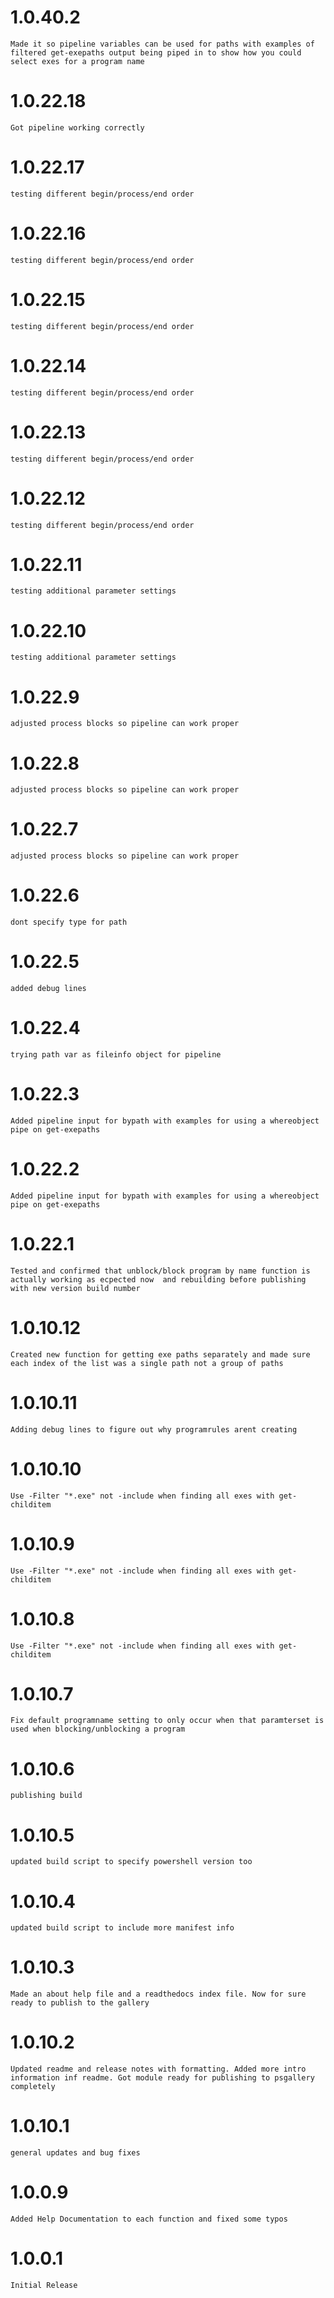 
# 1.0.40.2

	Made it so pipeline variables can be used for paths with examples of filtered get-exepaths output being piped in to show how you could select exes for a program name

# 1.0.22.18

	Got pipeline working correctly

# 1.0.22.17

	testing different begin/process/end order

# 1.0.22.16

	testing different begin/process/end order

# 1.0.22.15

	testing different begin/process/end order

# 1.0.22.14

	testing different begin/process/end order

# 1.0.22.13

	testing different begin/process/end order

# 1.0.22.12

	testing different begin/process/end order

# 1.0.22.11

	testing additional parameter settings

# 1.0.22.10

	testing additional parameter settings

# 1.0.22.9

	adjusted process blocks so pipeline can work proper

# 1.0.22.8

	adjusted process blocks so pipeline can work proper

# 1.0.22.7

	adjusted process blocks so pipeline can work proper

# 1.0.22.6

	dont specify type for path

# 1.0.22.5

	added debug lines

# 1.0.22.4

	trying path var as fileinfo object for pipeline

# 1.0.22.3

	Added pipeline input for bypath with examples for using a whereobject pipe on get-exepaths

# 1.0.22.2

	Added pipeline input for bypath with examples for using a whereobject pipe on get-exepaths

# 1.0.22.1

	Tested and confirmed that unblock/block program by name function is actually working as ecpected now  and rebuilding before publishing with new version build number

# 1.0.10.12

	Created new function for getting exe paths separately and made sure each index of the list was a single path not a group of paths

# 1.0.10.11

	Adding debug lines to figure out why programrules arent creating

# 1.0.10.10

	Use -Filter "*.exe" not -include when finding all exes with get-childitem

# 1.0.10.9

	Use -Filter "*.exe" not -include when finding all exes with get-childitem

# 1.0.10.8

	Use -Filter "*.exe" not -include when finding all exes with get-childitem

# 1.0.10.7

	Fix default programname setting to only occur when that paramterset is used when blocking/unblocking a program

# 1.0.10.6

	publishing build

# 1.0.10.5

	updated build script to specify powershell version too

# 1.0.10.4

	updated build script to include more manifest info

# 1.0.10.3

	Made an about help file and a readthedocs index file. Now for sure ready to publish to the gallery

# 1.0.10.2

	Updated readme and release notes with formatting. Added more intro information inf readme. Got module ready for publishing to psgallery completely

# 1.0.10.1

	general updates and bug fixes

# 1.0.0.9

    Added Help Documentation to each function and fixed some typos

# 1.0.0.1

    Initial Release

